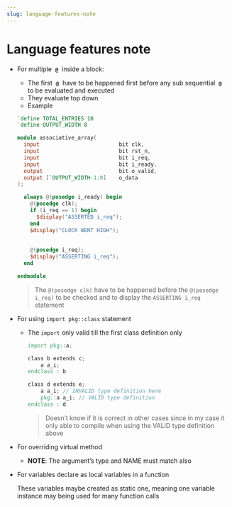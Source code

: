 ```yaml
---
slug: language-features-note
---
```


# Language features note

- For multiple  **`@`**  inside a block:
    - The first  **`@`**  have to be happened first before any sub sequential  **`@`**  to be evaluated and executed
    - They evaluate top down
    - Example
    
    ```verilog
    `define TOTAL_ENTRIES 10
    `define OUTPUT_WIDTH 8
    
    module associative_array(
      input                         bit clk,
      input                         bit rst_n,
      input                         bit i_req,
      input                         bit i_ready,
      output                        bit o_valid,
      output [`OUTPUT_WIDTH-1:0]    o_data
    );
    
      always @(posedge i_ready) begin
        @(posedge clk);
        if (i_req == 1) begin
          $display("ASSERTED i_req");
        end
        $display("CLOCK WENT HIGH");
        
        
        @(posedge i_req);
        $display("ASSERTING i_req");
      end
    
    endmodule
    ```
    
    > The `@(posedge clk)` have to be happened before the `@(posedge i_req)` to be checked and to display the `ASSERTING i_req` statement
    > 
    
- For using `import pkg::class` statement
    - The `import` only valid till the first class definition only
        
        ```verilog
        import pkg::a;
        
        class b extends c;
        	a a_i;
        endclass : b
        
        class d extends e;
        	a a_i; // INVALID type definition here
        	pkg::a a_i; // VALID type definition
        endclass : d 
        ```
        
        > Doesn’t know if it is correct in other cases since in my case it only able to compile when using the VALID type definition above
        > 
- For overriding virtual method
    - **NOTE**: The argument’s type and NAME must match also
    
- For variables declare as local variables in a function
    
    These variables maybe created as static one, meaning one variable instance may being used for many function calls